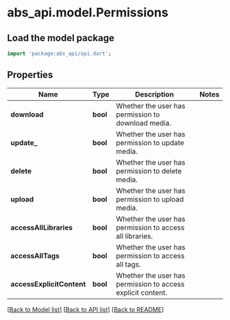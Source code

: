 # abs_api.model.Permissions

## Load the model package
```dart
import 'package:abs_api/api.dart';
```

## Properties
Name | Type | Description | Notes
------------ | ------------- | ------------- | -------------
**download** | **bool** | Whether the user has permission to download media. | 
**update_** | **bool** | Whether the user has permission to update media. | 
**delete** | **bool** | Whether the user has permission to delete media. | 
**upload** | **bool** | Whether the user has permission to upload media. | 
**accessAllLibraries** | **bool** | Whether the user has permission to access all libraries. | 
**accessAllTags** | **bool** | Whether the user has permission to access all tags. | 
**accessExplicitContent** | **bool** | Whether the user has permission to access explicit content. | 

[[Back to Model list]](../README.md#documentation-for-models) [[Back to API list]](../README.md#documentation-for-api-endpoints) [[Back to README]](../README.md)


